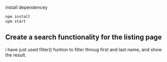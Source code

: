 install dependencey

```bash
npm install 
npm start
```

## Create a search functionality for the listing page

i have just used filter() funtion to filter throug  first and last name, and show the result.  

